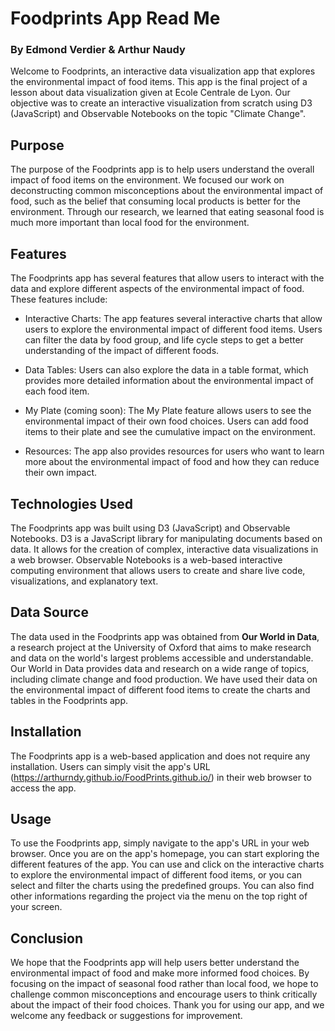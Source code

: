# Foodprints App Read Me

### By Edmond Verdier & Arthur Naudy
Welcome to Foodprints, an interactive data visualization app that explores the environmental impact of food items. This app is the final project of a lesson about data visualization given at Ecole Centrale de Lyon. Our objective was to create an interactive visualization from scratch using D3 (JavaScript) and Observable Notebooks on the topic "Climate Change".

## Purpose
The purpose of the Foodprints app is to help users understand the overall impact of food items on the environment. We focused our work on deconstructing common misconceptions about the environmental impact of food, such as the belief that consuming local products is better for the environment. Through our research, we learned that eating seasonal food is much more important than local food for the environment.

## Features
The Foodprints app has several features that allow users to interact with the data and explore different aspects of the environmental impact of food. These features include:

* Interactive Charts: 
The app features several interactive charts that allow users to explore the environmental impact of different food items. Users can filter the data by food group, and life cycle steps to get a better understanding of the impact of different foods.

* Data Tables: 
Users can also explore the data in a table format, which provides more detailed information about the environmental impact of each food item.

* My Plate (coming soon): 
The My Plate feature allows users to see the environmental impact of their own food choices. Users can add food items to their plate and see the cumulative impact on the environment.

* Resources: 
The app also provides resources for users who want to learn more about the environmental impact of food and how they can reduce their own impact.

## Technologies Used
The Foodprints app was built using D3 (JavaScript) and Observable Notebooks. D3 is a JavaScript library for manipulating documents based on data. It allows for the creation of complex, interactive data visualizations in a web browser. Observable Notebooks is a web-based interactive computing environment that allows users to create and share live code, visualizations, and explanatory text.

## Data Source
The data used in the Foodprints app was obtained from **Our World in Data**, a research project at the University of Oxford that aims to make research and data on the world's largest problems accessible and understandable. Our World in Data provides data and research on a wide range of topics, including climate change and food production. We have used their data on the environmental impact of different food items to create the charts and tables in the Foodprints app.

## Installation
The Foodprints app is a web-based application and does not require any installation. Users can simply visit the app's URL (https://arthurndy.github.io/FoodPrints.github.io/) in their web browser to access the app.

## Usage
To use the Foodprints app, simply navigate to the app's URL in your web browser. Once you are on the app's homepage, you can start exploring the different features of the app. You can use and click on the interactive charts to explore the environmental impact of different food items, or you can select and filter the charts using the predefined groups. You can also find other informations regarding the project via the menu on the top right of your screen.

## Conclusion
We hope that the Foodprints app will help users better understand the environmental impact of food and make more informed food choices. By focusing on the impact of seasonal food rather than local food, we hope to challenge common misconceptions and encourage users to think critically about the impact of their food choices. Thank you for using our app, and we welcome any feedback or suggestions for improvement.